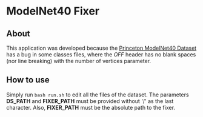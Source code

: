 # ModelNet40 Fixer

## About
This application was developed because the [Princeton ModelNet40 Dataset](http://modelnet.cs.princeton.edu/) has a bug in some classes files, where the _OFF_ header has no blank spaces (nor line breaking) with the number of vertices parameter.

## How to use
Simply run `bash run.sh` to edit all the files of the dataset. The parameters **DS_PATH** and **FIXER_PATH** must be provided without '/' as the last character. Also, **FIXER_PATH** must be the absolute path to the fixer. 
